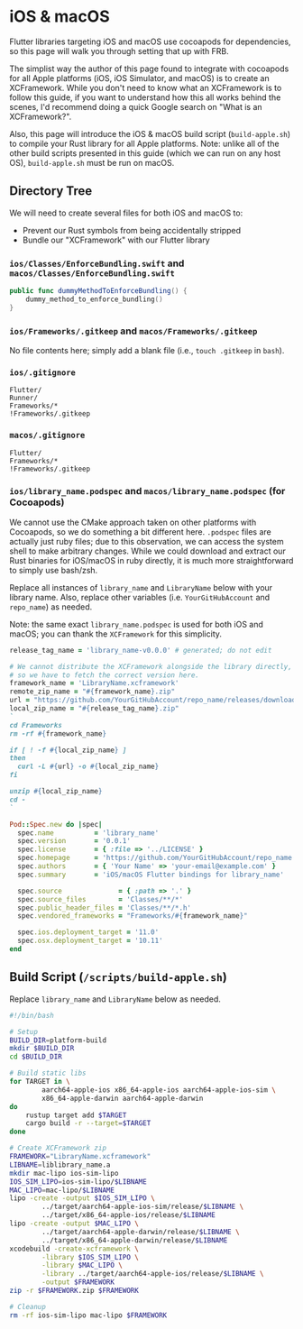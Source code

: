 # iOS & macOS
Flutter libraries targeting iOS and macOS use cocoapods for dependencies,
so this page will walk you through setting that up with FRB.

The simplist way the author of this page found to integrate with cocoapods for all
Apple platforms (iOS, iOS Simulator, and macOS) is to create an XCFramework.
While you don't need to know what an XCFramework is to follow this guide, if you
want to understand how this all works behind the scenes,
I'd recommend doing a quick Google search on "What is an XCFramework?".

Also, this page will introduce the iOS & macOS build script (`build-apple.sh`)
to compile your Rust library for all Apple platforms. Note: unlike all of the other build scripts
presented in this guide (which we can run on any host OS), `build-apple.sh` must be run on macOS.

## Directory Tree
We will need to create several files for both iOS and macOS to:
- Prevent our Rust symbols from being accidentally stripped
- Bundle our "XCFramework" with our Flutter library

### `ios/Classes/EnforceBundling.swift` and `macos/Classes/EnforceBundling.swift`
```swift
public func dummyMethodToEnforceBundling() {
    dummy_method_to_enforce_bundling()
}
```

### `ios/Frameworks/.gitkeep` and `macos/Frameworks/.gitkeep`
No file contents here; simply add a blank file (i.e., `touch .gitkeep` in `bash`).

### `ios/.gitignore`
```gitignore
Flutter/
Runner/
Frameworks/*
!Frameworks/.gitkeep
```

### `macos/.gitignore`
```gitignore
Flutter/
Frameworks/*
!Frameworks/.gitkeep
```

### `ios/library_name.podspec` and `macos/library_name.podspec` (for Cocoapods)
We cannot use the CMake approach taken on other platforms with Cocoapods,
so we do something a bit different here. `.podspec` files are actually just ruby files;
due to this observation, we can access the system shell to make arbitrary changes.
While we could download and extract our Rust binaries for iOS/macOS in ruby directly,
it is much more straightforward to simply use bash/zsh.

Replace all instances of `library_name` and `LibraryName` below with your library name.
Also, replace other variables (i.e. `YourGitHubAccount` and `repo_name`) as needed.

Note: the same exact `library_name.podspec` is used for both iOS and macOS;
you can thank the `XCFramework` for this simplicity.
```ruby
release_tag_name = 'library_name-v0.0.0' # generated; do not edit

# We cannot distribute the XCFramework alongside the library directly,
# so we have to fetch the correct version here.
framework_name = 'LibraryName.xcframework'
remote_zip_name = "#{framework_name}.zip"
url = "https://github.com/YourGitHubAccount/repo_name/releases/download/#{release_tag_name}/#{remote_zip_name}"
local_zip_name = "#{release_tag_name}.zip"
`
cd Frameworks
rm -rf #{framework_name}

if [ ! -f #{local_zip_name} ]
then
  curl -L #{url} -o #{local_zip_name}
fi

unzip #{local_zip_name}
cd -
`

Pod::Spec.new do |spec|
  spec.name          = 'library_name'
  spec.version       = '0.0.1'
  spec.license       = { :file => '../LICENSE' }
  spec.homepage      = 'https://github.com/YourGitHubAccount/repo_name'
  spec.authors       = { 'Your Name' => 'your-email@example.com' }
  spec.summary       = 'iOS/macOS Flutter bindings for library_name'

  spec.source              = { :path => '.' }
  spec.source_files        = 'Classes/**/*'
  spec.public_header_files = 'Classes/**/*.h'
  spec.vendored_frameworks = "Frameworks/#{framework_name}"

  spec.ios.deployment_target = '11.0'
  spec.osx.deployment_target = '10.11'
end
```

## Build Script (`/scripts/build-apple.sh`)
Replace `library_name` and `LibraryName` below as needed.
```bash
#!/bin/bash

# Setup
BUILD_DIR=platform-build
mkdir $BUILD_DIR
cd $BUILD_DIR

# Build static libs
for TARGET in \
        aarch64-apple-ios x86_64-apple-ios aarch64-apple-ios-sim \
        x86_64-apple-darwin aarch64-apple-darwin
do
    rustup target add $TARGET
    cargo build -r --target=$TARGET
done

# Create XCFramework zip
FRAMEWORK="LibraryName.xcframework"
LIBNAME=liblibrary_name.a
mkdir mac-lipo ios-sim-lipo
IOS_SIM_LIPO=ios-sim-lipo/$LIBNAME
MAC_LIPO=mac-lipo/$LIBNAME
lipo -create -output $IOS_SIM_LIPO \
        ../target/aarch64-apple-ios-sim/release/$LIBNAME \
        ../target/x86_64-apple-ios/release/$LIBNAME
lipo -create -output $MAC_LIPO \
        ../target/aarch64-apple-darwin/release/$LIBNAME \
        ../target/x86_64-apple-darwin/release/$LIBNAME
xcodebuild -create-xcframework \
        -library $IOS_SIM_LIPO \
        -library $MAC_LIPO \
        -library ../target/aarch64-apple-ios/release/$LIBNAME \
        -output $FRAMEWORK
zip -r $FRAMEWORK.zip $FRAMEWORK

# Cleanup
rm -rf ios-sim-lipo mac-lipo $FRAMEWORK
```
